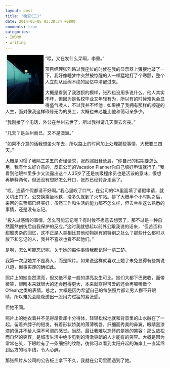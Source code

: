 ```yaml
---
layout: post
title: "晚安(三)"
date: 2014-05-05 03:38:34 +0800
comments: true
categories: 
- IWDRM
- writing
---
```



<img alt="block" src="/downloads/images/2014_03/good_night.jpg" align="left" style="margin:0px 5px;width:23%"/>  

“喂，又在发什么呆啊，李重。”

项目经理张烈路过我座位的时候在我的显示器上狠狠地敲了一下，我好像睡梦中突然被惊醒的人一样猛地打了个寒颤，整个人立刻从延绵不绝的回忆中清醒过来。

大概是看到了我狼狈的模样，张烈也没用多说什么。他人其实不坏，但因为是名校毕业又年轻有为，所以有的时候难免会显得盛气凌人，不过我并不怪他：如果换了我拥有那样的顺遂的人生，面对像我这样碌碌无为的员工，大概也未必能比他和蔼可亲多少。

“我刚接了个电话，外公在兰州去世了，所以我得请几天假去奔丧。”

“几天？是兰州而已，又不是澳洲。”

“如果不介意的话我想坐火车去，所以路上的时间加上处理那些事情，大概要三四天。”

大概是习惯了我隔三差五的奇怪请求，张烈照旧耸耸肩，“你自己的假期要怎么用，我有什么好介意的，反正公司的Vacation Planner你自己填好申请就行了。”我看到他眼神里多少又流露出这个人35岁了还是初级程序员也是活该的意味，很想再解释两句，但还没有想好怎么开口，张烈已经转身走远了。

“哎，连请个假都请不好啊。”我心里叹了口气，在公司的OA里面填了请假申请，就关机出门了。公交换乘坐地铁，没多久就到了火车站。排了大概半个小时队之后，来回的车票都已经买好：虽然工作和生活的能力都不怎么样，但去兰州这么熟悉的事情，还是没有忘记。

“投入过感情的事情，怎么可能忘记呢？有时候不愿意去想罢了，那不过是一种自然而然创伤后自我保护的反应。”这时我就想起以前外公跟我说的话来，“但苦涩和甜蜜夹杂的回忆，这不正是人类相比其他动物拥有的特别之处么？那些什么都可以放下和忘记的人，我并不喜欢也看不起他们。”

是啊，怎么可能忘记呢，关于她的每件事情我都记得一清二楚。

我第一次见她并不是真人，而是照片。如果说这样就喜欢上她了未免显得有些胡说八道，但事实却的确如此。

照片上的她当然漂亮，但又绝不是一般的漂亮女生可比。她们大都下巴微收，面带微笑，眼睛本来就很大的还会瞪得更大，本来就穿得可爱的还会再嘟嘴做个OYeah之类的表情。总之，大概是因为希望自己的每张照片都让男人挪不开眼睛，所以难免会隐隐透出一股用力过猛的紧张感。

但她不同。

照片上的她衣着并不见得昂贵却十分得体，轻轻松松地就和背景里的山水融在了一起。留着齐脖子的短发，有着形状娇美的薄薄嘴唇，纤细而秀美的鼻翼，眼睛黑漆漆的但并不给人深不可测的感觉。当然，最让我难以忘怀的是她的笑容：那么放松而自然的笑容，是城市生活中绝少见到的清澈爽朗的人才能有的笑容。大概是因为常常在笑，下眼睑有了一条细细的纹路，彷佛可以看到太阳升起的海岸上一直延绵到远方的地平线，令人心醉。

那张照片从公司的公告板上拿下不久，我就在公司里面遇到了她。
